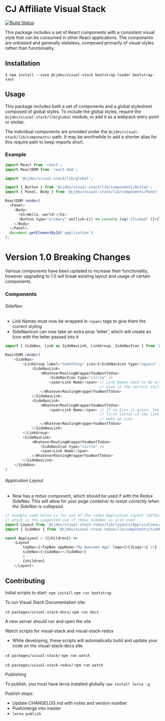 # CJ Affiliate Visual Stack

[![Build Status](https://travis-ci.org/cjdev/visual-stack.svg?branch=master)](https://travis-ci.org/cjdev/visual-stack)

This package includes a set of React components with a consistent visual style that can be consumed in other React applications. The components are unbiased and generally stateless, composed primarily of visual styles rather than functionality.

## Installation

```
$ npm install --save @cjdev/visual-stack bootstrap-loader bootstrap-sass
```

## Usage

This package includes both a set of components and a global stylesheet composed of global styles. To include the global styles, require the `@cjdev/visual-stack/lib/global` module, or add it as a webpack entry point or similar.

The individual components are provided under the `@cjdev/visual-stack/lib/components/` path. It may be worthwhile to add a shorter alias for this require path to keep imports short.


### Example

```js
import React from 'react';
import ReactDOM from 'react-dom';

import '@cjdev/visual-stack/lib/global';

import { Button } from '@cjdev/visual-stack/lib/components/Button';
import { Panel, Body } from '@cjdev/visual-stack/lib/components/Panel';

ReactDOM.render(
  <Panel>
    <Body>
      <h1>Hello, world!</h1>
      <Button type="primary" onClick={() => console.log('clicked!')}>Click Me</Button>
    </Body>
  </Panel>,
  document.getElementById('application')
);
```

# Version 1.0 Breaking Changes
Various components have been updated to increase their functionality, however upgrading to 1.0 will break existing layout and usage of certain components.
### Components
###### SideNav
* Link Names must now be wrapped in ```<span>``` tags to give them the correct styling
* SideNavIcon can now take an extra prop 'letter', which will create an Icon with the letter passed into it

```js
import { SideNav, Link as SideNavLink, LinkGroup, SideNavIcon } from '@cjdev/visual-stack-redux/lib/components/SideNav';

ReactDOM.render(
    <SideNav>
        <LinkGroup label="Something" icon={<SideNavIcon type="square" />} >
            <SideNavLink>
                <WhateverRoutingWrapperYouWantToUse>
                    <SideNavIcon type="circle" />
                    <span>Link Name</span> // Link Names need to be wrapped in a span to
                                           // give it the correct styling
                </WhateverRoutingWrapperYouWantToUse>
            </SideNavLink>
            <SideNavLink>
                <WhateverRoutingWrapperYouWantToUse>
                    <span>Link Name</span> // If no Icon is given, the default will be the
                                           // first letter of the link name will be used to
                                           // make an icon
                </WhateverRoutingWrapperYouWantToUse>
            </SideNavLink>
        </LinkGroup>
        <SideNavLink>
            <WhateverRoutingWrapperYouWantToUse>
                <SideNavIcon type="circle" />
                <span>Link Name</span>
            </WhateverRoutingWrapperYouWantToUse>
        </SideNavLink>
    </SideNav>
)
```

###### Application Layout
* Now has a redux component, which should be used if with the Redux SideNav. This will allow for your *page container to resize correctly when the SideNav is collapsed.*

```js
// example code below is for use of the redux Applcation Layout (default export),
// which is the suggested use if redux SideNav is also used
import Layout from '@cjdev/visual-stack-redux/lib/layouts/ApplicationLayout';
import { SideNav } from '@cjdev/visual-stack-redux/lib/components/SideNav';

const AppLayout = ({children}) =>
    <Layout
        topNav={<TopNav appName="My Awesome App" logo={<CJLogo/>} />}
        sideNav={<SideNav></SideNav>}
        >
        {children}
    </Layout>
```


## Contributing

Initial scripts to start:
`npm install`
`npm run bootstrap`

To run Visual Stack Documentation site:

`cd packages/visual-stack-docs/`
`npm run docs`

A new server should run and open the site

Watch scripts for visual-stack and visual-stack-redux
- While developing, these scripts will automatically build and update your code on the visual-stack-docs site

`cd packages/visual-stack/`
`npm run watch`

`cd packages/visual-stack-redux/`
`npm run watch`

Publishing

To publish, you must have lerna installed globally
`npm install lerna -g`

Publish steps:
- Update CHANGELOG.md with notes and version number
- Push/merge into master
- `lerna publish`
